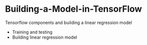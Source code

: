 # Building-a-Model-in-TensorFlow

Tensorflow components and building a linear regression model
- Training and testing
- Building linear regression model
